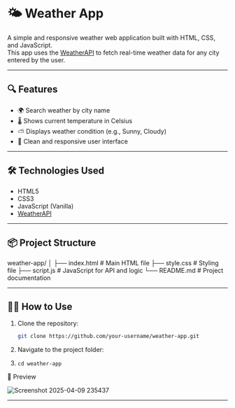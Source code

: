 # 🌤️ Weather App

A simple and responsive weather web application built with HTML, CSS, and JavaScript.  
This app uses the [WeatherAPI](https://www.weatherapi.com/) to fetch real-time weather data for any city entered by the user.

---

## 🔍 Features

- 🌍 Search weather by city name
- 🌡️ Shows current temperature in Celsius
- ⛅ Displays weather condition (e.g., Sunny, Cloudy)
- 🎨 Clean and responsive user interface

---

## 🛠️ Technologies Used

- HTML5
- CSS3
- JavaScript (Vanilla)
- [WeatherAPI](https://www.weatherapi.com/)

---

## 📦 Project Structure

weather-app/ │ ├── index.html # Main HTML file ├── style.css # Styling file ├── script.js # JavaScript for API and logic └── README.md # Project documentation



---

## 🧑‍💻 How to Use

1. Clone the repository:
   ```bash
   git clone https://github.com/your-username/weather-app.git
2. Navigate to the project folder:
3.     cd weather-app




📸 Preview

![Screenshot 2025-04-09 235437](https://github.com/user-attachments/assets/c5e4dd2a-47f5-4bd9-a3ec-93873ec8ef17)

---
